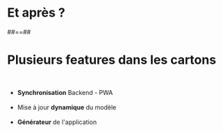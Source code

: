 <!-- .slide: class="transition"-->

# Et après ?

##==##

<!-- .slide:-->

# Plusieurs features dans les cartons

<br>
<ul>
<li><strong>Synchronisation</strong> Backend - PWA</li>
<br>
<li class="fragment">Mise à jour <strong>dynamique</strong> du modèle</li>
<br>
<li class="fragment"><strong>Générateur</strong> de l'application</li>
</ul>

